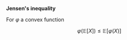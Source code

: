 **Jensen's inequality**

For $\varphi$ a convex function

$$
\varphi\left(\mathbb{E}[X]\right) \leqslant \mathbb{E}\left[\varphi(X)\right]
$$